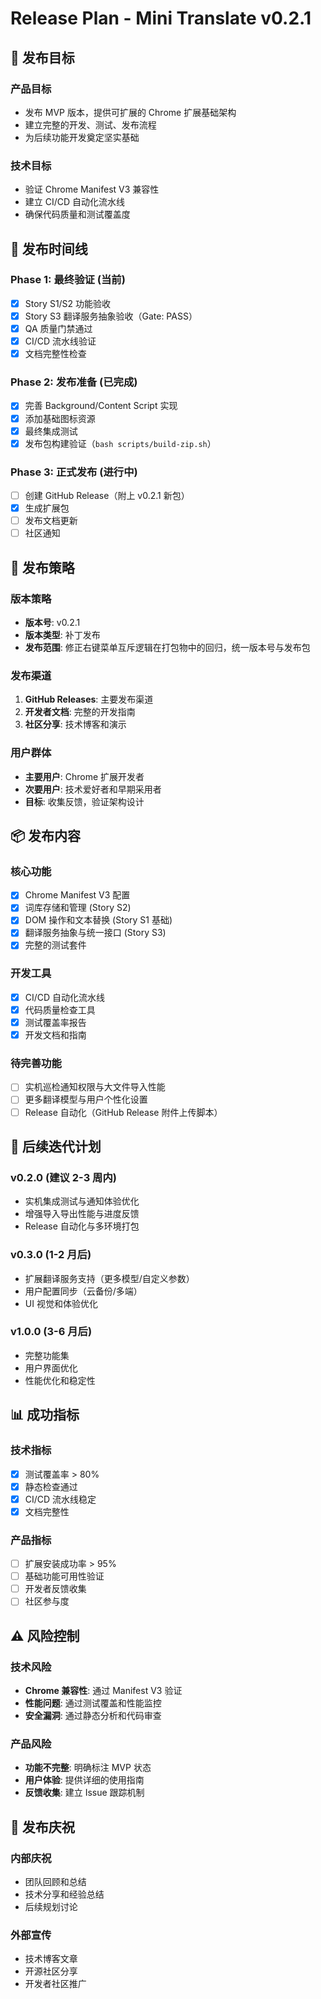 # Release Plan - Mini Translate v0.2.1

## 🎯 发布目标

### 产品目标
- 发布 MVP 版本，提供可扩展的 Chrome 扩展基础架构
- 建立完整的开发、测试、发布流程
- 为后续功能开发奠定坚实基础

### 技术目标
- 验证 Chrome Manifest V3 兼容性
- 建立 CI/CD 自动化流水线
- 确保代码质量和测试覆盖度

## 📅 发布时间线

### Phase 1: 最终验证 (当前)
- [x] Story S1/S2 功能验收
- [x] Story S3 翻译服务抽象验收（Gate: PASS）
- [x] QA 质量门禁通过
- [x] CI/CD 流水线验证
- [x] 文档完整性检查

### Phase 2: 发布准备 (已完成)
- [x] 完善 Background/Content Script 实现
- [x] 添加基础图标资源
- [x] 最终集成测试
- [x] 发布包构建验证（`bash scripts/build-zip.sh`）

### Phase 3: 正式发布 (进行中)
- [ ] 创建 GitHub Release（附上 v0.2.1 新包）
- [x] 生成扩展包
- [ ] 发布文档更新
- [ ] 社区通知

## 🚀 发布策略

### 版本策略
- **版本号**: v0.2.1
- **版本类型**: 补丁发布
- **发布范围**: 修正右键菜单互斥逻辑在打包物中的回归，统一版本号与发布包

### 发布渠道
1. **GitHub Releases**: 主要发布渠道
2. **开发者文档**: 完整的开发指南
3. **社区分享**: 技术博客和演示

### 用户群体
- **主要用户**: Chrome 扩展开发者
- **次要用户**: 技术爱好者和早期采用者
- **目标**: 收集反馈，验证架构设计

## 📦 发布内容

### 核心功能
- [x] Chrome Manifest V3 配置
- [x] 词库存储和管理 (Story S2)
- [x] DOM 操作和文本替换 (Story S1 基础)
- [x] 翻译服务抽象与统一接口 (Story S3)
- [x] 完整的测试套件

### 开发工具
- [x] CI/CD 自动化流水线
- [x] 代码质量检查工具
- [x] 测试覆盖率报告
- [x] 开发文档和指南

### 待完善功能
- [ ] 实机巡检通知权限与大文件导入性能
- [ ] 更多翻译模型与用户个性化设置
- [ ] Release 自动化（GitHub Release 附件上传脚本）

## 🔄 后续迭代计划

### v0.2.0 (建议 2-3 周内)
- 实机集成测试与通知体验优化
- 增强导入导出性能与进度反馈
- Release 自动化与多环境打包

### v0.3.0 (1-2 月后)
- 扩展翻译服务支持（更多模型/自定义参数）
- 用户配置同步（云备份/多端）
- UI 视觉和体验优化

### v1.0.0 (3-6 月后)
- 完整功能集
- 用户界面优化
- 性能优化和稳定性

## 📊 成功指标

### 技术指标
- [x] 测试覆盖率 > 80%
- [x] 静态检查通过
- [x] CI/CD 流水线稳定
- [x] 文档完整性

### 产品指标
- [ ] 扩展安装成功率 > 95%
- [ ] 基础功能可用性验证
- [ ] 开发者反馈收集
- [ ] 社区参与度

## ⚠️ 风险控制

### 技术风险
- **Chrome 兼容性**: 通过 Manifest V3 验证
- **性能问题**: 通过测试覆盖和性能监控
- **安全漏洞**: 通过静态分析和代码审查

### 产品风险
- **功能不完整**: 明确标注 MVP 状态
- **用户体验**: 提供详细的使用指南
- **反馈收集**: 建立 Issue 跟踪机制

## 🎉 发布庆祝

### 内部庆祝
- 团队回顾和总结
- 技术分享和经验总结
- 后续规划讨论

### 外部宣传
- 技术博客文章
- 开源社区分享
- 开发者社区推广
